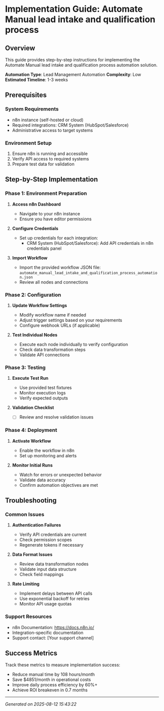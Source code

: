 # Implementation Guide: Automate Manual lead intake and qualification process

## Overview

This guide provides step-by-step instructions for implementing the Automate Manual lead intake and qualification process automation solution.

**Automation Type**: Lead Management Automation
**Complexity**: Low
**Estimated Timeline**: 1-3 weeks

## Prerequisites

### System Requirements
- n8n instance (self-hosted or cloud)
- Required integrations: CRM System (HubSpot/Salesforce)
- Administrative access to target systems

### Environment Setup
1. Ensure n8n is running and accessible
2. Verify API access to required systems
3. Prepare test data for validation

## Step-by-Step Implementation

### Phase 1: Environment Preparation

1. **Access n8n Dashboard**
   - Navigate to your n8n instance
   - Ensure you have editor permissions

2. **Configure Credentials**
   - Set up credentials for each integration:
      - CRM System (HubSpot/Salesforce): Add API credentials in n8n credentials panel

3. **Import Workflow**
   - Import the provided workflow JSON file: `automate_manual_lead_intake_and_qualification_process_automation.json`
   - Review all nodes and connections

### Phase 2: Configuration

1. **Update Workflow Settings**
   - Modify workflow name if needed
   - Adjust trigger settings based on your requirements
   - Configure webhook URLs (if applicable)

2. **Test Individual Nodes**
   - Execute each node individually to verify configuration
   - Check data transformation steps
   - Validate API connections

### Phase 3: Testing

1. **Execute Test Run**
   - Use provided test fixtures
   - Monitor execution logs
   - Verify expected outputs

2. **Validation Checklist**
      - [ ] Review and resolve validation issues

### Phase 4: Deployment

1. **Activate Workflow**
   - Enable the workflow in n8n
   - Set up monitoring and alerts

2. **Monitor Initial Runs**
   - Watch for errors or unexpected behavior
   - Validate data accuracy
   - Confirm automation objectives are met

## Troubleshooting

### Common Issues

1. **Authentication Failures**
   - Verify API credentials are current
   - Check permission scopes
   - Regenerate tokens if necessary

2. **Data Format Issues**
   - Review data transformation nodes
   - Validate input data structure
   - Check field mappings

3. **Rate Limiting**
   - Implement delays between API calls
   - Use exponential backoff for retries
   - Monitor API usage quotas

### Support Resources

- n8n Documentation: https://docs.n8n.io/
- Integration-specific documentation
- Support contact: [Your support channel]

## Success Metrics

Track these metrics to measure implementation success:
- Reduce manual time by 108 hours/month
- Save $4851/month in operational costs
- Improve daily process efficiency by 60%+
- Achieve ROI breakeven in 0.7 months

---
*Generated on 2025-08-12 15:43:22*
